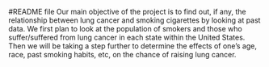 #README file
Our main objective of the project is to find out, if any, the relationship between lung cancer and smoking cigarettes by looking at past data. We first plan to look at the population of smokers and those who suffer/suffered from lung cancer in each state within the United States. Then we will be taking a step further to determine the effects of one’s age, race, past smoking habits, etc, on the chance of raising lung cancer. 
